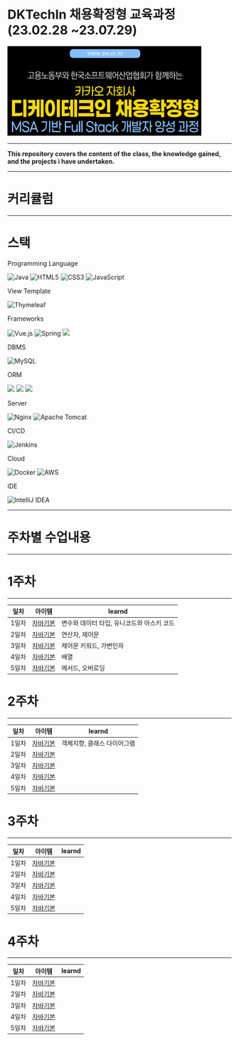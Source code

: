 
# DKTechIn 채용확정형 교육과정(23.02.28 ~23.07.29)
![img.png](img.png)

---
**This repository covers the content of the class, the knowledge gained, and the projects i have undertaken.**

---
# 커리큘럼  

---

# 스택

Programming Language

![Java](https://img.shields.io/badge/java-%23ED8B00.svg?style=for-the-badge&logo=java&logoColor=white)
![HTML5](https://img.shields.io/badge/html5-%23E34F26.svg?style=for-the-badge&logo=html5&logoColor=white)
![CSS3](https://img.shields.io/badge/css3-%231572B6.svg?style=for-the-badge&logo=css3&logoColor=white)
![JavaScript](https://img.shields.io/badge/javascript-%23323330.svg?style=for-the-badge&logo=javascript&logoColor=%23F7DF1E)

View Template

![Thymeleaf](https://img.shields.io/badge/Thymeleaf-%23005C0F.svg?style=for-the-badge&logo=Thymeleaf&logoColor=white)

Frameworks

![Vue.js](https://img.shields.io/badge/vuejs-%2335495e.svg?style=for-the-badge&logo=vuedotjs&logoColor=%234FC08D)
![Spring](https://img.shields.io/badge/spring-%236DB33F.svg?style=for-the-badge&logo=spring&logoColor=white) 
<img src="https://img.shields.io/badge/springboot-6DB33F?style=for-the-badge&amp;logo=springboot&amp;logoColor=white"><br/>

DBMS

![MySQL](https://img.shields.io/badge/mysql-%2300f.svg?style=for-the-badge&logo=mysql&logoColor=white)

ORM

<img src="https://img.shields.io/badge/hibernate-59666C?style=for-the-badge&amp;logo=hibernate&amp;logoColor=white"> <img src="https://img.shields.io/badge/Jpa-FF0000?style=for-the-badge&amp;logo=Jpa&amp;logoColor=white"> <img src="https://img.shields.io/badge/Querydsl-0769AD?style=for-the-badge&amp;logo=Querydsl&amp;logoColor=white"><br/>

Server

![Nginx](https://img.shields.io/badge/nginx-%23009639.svg?style=for-the-badge&logo=nginx&logoColor=white)
![Apache Tomcat](https://img.shields.io/badge/apache%20tomcat-%23F8DC75.svg?style=for-the-badge&logo=apache-tomcat&logoColor=black)

CI/CD

![Jenkins](https://img.shields.io/badge/jenkins-%232C5263.svg?style=for-the-badge&logo=jenkins&logoColor=white)

Cloud

![Docker](https://img.shields.io/badge/docker-%230db7ed.svg?style=for-the-badge&logo=docker&logoColor=white)
![AWS](https://img.shields.io/badge/AWS-%23FF9900.svg?style=for-the-badge&logo=amazon-aws&logoColor=white)

IDE

![IntelliJ IDEA](https://img.shields.io/badge/IntelliJIDEA-000000.svg?style=for-the-badge&logo=intellij-idea&logoColor=white)

---
# 주차별 수업내용

---
# 1주차

---
| 일차  | 아이템                                                                | learnd                   |
|-----|--------------------------------------------------------------------|--------------------------|
| 1일차 | [자바기본](https://github.com/cofreeman/kosa/tree/main/src/week1/day1) | 변수와 데이터 타입, 유니코드와 아스키 코드 |
| 2일차 | [자바기본](https://github.com/cofreeman/kosa/tree/main/src/week1/day2) | 연산자, 제어문                 |
| 3일차 | [자바기본](https://github.com/cofreeman/kosa/tree/main/src/week1/day3) | 제어문 키워드, 가변인자            |
| 4일차 | [자바기본](https://github.com/cofreeman/kosa/tree/main/src/week1/day4) | 배열                       |
| 5일차 | [자바기본](https://github.com/cofreeman/kosa/tree/main/src/week1/day5) | 메서드, 오버로딩                |
# 2주차

---
| 일차  | 아이템                                                                | learnd         |
|-----|--------------------------------------------------------------------|----------------|
| 1일차 | [자바기본](https://github.com/cofreeman/kosa/tree/main/src/week2/day1) | 객체지향, 클래스 다이어그램 |
| 2일차 | [자바기본](https://github.com/cofreeman/kosa/tree/main/src/week2/day2) ||
| 3일차 | [자바기본](https://github.com/cofreeman/kosa/tree/main/src/week2/day3) ||
| 4일차 | [자바기본](https://github.com/cofreeman/kosa/tree/main/src/week2/day4) ||
| 5일차 | [자바기본](https://github.com/cofreeman/kosa/tree/main/src/week2/day5) ||

# 3주차

---
| 일차  | 아이템                                                                |learnd|
|-----|--------------------------------------------------------------------|---|
| 1일차 | [자바기본](https://github.com/cofreeman/kosa/tree/main/src/week3/day1) ||
| 2일차 | [자바기본](https://github.com/cofreeman/kosa/tree/main/src/week3/day2) ||
| 3일차 | [자바기본](https://github.com/cofreeman/kosa/tree/main/src/week3/day3) ||
| 4일차 | [자바기본](https://github.com/cofreeman/kosa/tree/main/src/week3/day4) ||
| 5일차 | [자바기본](https://github.com/cofreeman/kosa/tree/main/src/week3/day5) ||

# 4주차

---
| 일차  | 아이템                                                                |learnd|
|-----|--------------------------------------------------------------------|---|
| 1일차 | [자바기본](https://github.com/cofreeman/kosa/tree/main/src/week4/day1) ||
| 2일차 | [자바기본](https://github.com/cofreeman/kosa/tree/main/src/week4/day2) ||
| 3일차 | [자바기본](https://github.com/cofreeman/kosa/tree/main/src/week4/day3) ||
| 4일차 | [자바기본](https://github.com/cofreeman/kosa/tree/main/src/week4/day4) ||
| 5일차 | [자바기본](https://github.com/cofreeman/kosa/tree/main/src/week4/day5) ||
